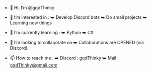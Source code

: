 - 👋 Hi, I’m @gqdThinky

- 👀 I’m interested in :
   ⮩ Develop Discord bots
   ⮩ Do small projects
   ⮩ Learning new things

- 🌱 I’m currently learning :
   ⮩ Python
   ⮩ C#

- 💞️ I’m looking to collaborate on 
   ⮩ Collaborations are OPENED (via Discord).

- 📫 How to reach me : 
   ⮩ Discord : gqdThinky
   ⮩ Mail : gqdThinky@gmail.com
